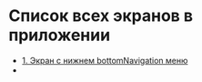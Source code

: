 # Список всех экранов в приложении

- [1. Экран с нижнем bottomNavigation меню](screen_1_bottom_navigation_container.md)
- 